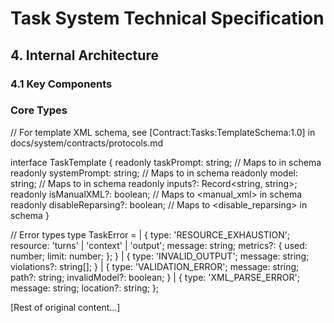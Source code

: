 # Task System Technical Specification

## 4. Internal Architecture

### 4.1 Key Components

### Core Types

// For template XML schema, see [Contract:Tasks:TemplateSchema:1.0] in docs/system/contracts/protocols.md

interface TaskTemplate {
  readonly taskPrompt: string;    // Maps to <instructions> in schema
  readonly systemPrompt: string;  // Maps to <system> in schema
  readonly model: string;         // Maps to <model> in schema
  readonly inputs?: Record<string, string>;
  readonly isManualXML?: boolean;     // Maps to <manual_xml> in schema
  readonly disableReparsing?: boolean;  // Maps to <disable_reparsing> in schema
}

// Error types
type TaskError = 
  | { 
      type: 'RESOURCE_EXHAUSTION';
      resource: 'turns' | 'context' | 'output';
      message: string;
      metrics?: { used: number; limit: number; };
    }
  | { 
      type: 'INVALID_OUTPUT';
      message: string;
      violations?: string[];
    }
  | { 
      type: 'VALIDATION_ERROR';
      message: string;
      path?: string;
      invalidModel?: boolean;
    }
  | { 
      type: 'XML_PARSE_ERROR';
      message: string;
      location?: string;
    };

[Rest of original content...]